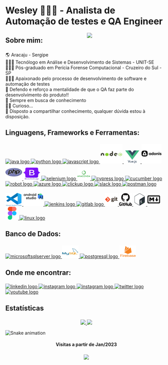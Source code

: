 <h1 align="left"> Wesley 👨🏾‍💻 - Analista de Automação de testes e QA Engineer</h1>
<img align="right" width="250" src="https://miro.medium.com/max/540/1*ng1IK0_zOVux2Wg6BL68Zg.png"</img>

###

<h2 align="left">Sobre mim:</h2>

###

<p align="left">🌎 Aracaju - Sergipe<br> 👨🏽‍🎓 Tecnólogo em Análise e Desenvolvimento de Sistemas - UNIT-SE<br>👨🏽‍🎓 Pós-graduado em Perícia Forense Computacional - Cruzeiro do Sul - SP<br> 👨🏾‍💻 Apaixonado pelo processo de desenvolvimento de software e automação de testes<br>🐞 Defendo e reforço a mentalidade de que o QA faz parte do desenvolvimento do produto!!<br>🌱 Sempre em busca de conhecimento<br>🕵️‍♀️ Curioso...<br>🤝 Disposto a compartilhar conhecimento, qualquer dúvida estou à disposição.</p>

###

<h2 align="left">Linguagens, Frameworks e Ferramentas:</h2>

###

<div align="left">
   <a href="https://www.java.com/pt-BR/" target="_blank"> 
     <img src="https://cdn.jsdelivr.net/gh/devicons/devicon/icons/java/java-original.svg" height="40" width="52" alt="java logo"  />
     </a>
   <a href="https://www.python.org/" target="_blank">
      <img src="https://cdn.jsdelivr.net/gh/devicons/devicon/icons/python/python-original.svg" height="40" width="52" alt="python logo"  />
   </a>
   <a href="https://pt.wikipedia.org/wiki/JavaScript" target="_blank">
      <img src="https://cdn.jsdelivr.net/gh/devicons/devicon/icons/javascript/javascript-original.svg" height="40" width="52" alt="javascript logo"  />
   </a>
   <a href="https://nodejs.org/en/" target="_blank">
      <img src="https://github.com/devicons/devicon/blob/v2.15.1/icons/nodejs/nodejs-original-wordmark.svg" height="60" width="70" alt="node logo"  />
   </a>
   <a href="https://vuejs.org/" target="_blank">
      <img src="https://github.com/devicons/devicon/blob/v2.15.1/icons/vuejs/vuejs-original-wordmark.svg" height="40" width="52" alt="vuejs logo"  />
   </a>
   <a href="https://adonisjs.com/" target="_blank">
      <img src="https://github.com/devicons/devicon/blob/v2.15.1/icons/adonisjs/adonisjs-original-wordmark.svg" height="60" width="62" alt="adonis logo"  />
   </a>
   <a href="https://en.wikipedia.org/wiki/PHP" target="_blank">
      <img src="https://github.com/devicons/devicon/blob/v2.15.1/icons/php/php-original.svg" height="50" width="52" alt="php logo"  />
   </a>
   <a href="https://getbootstrap.com/" target="_blank">
      <img src="https://github.com/devicons/devicon/blob/v2.15.1/icons/bootstrap/bootstrap-original-wordmark.svg" height="40" width="52" alt="bootstrap logo"  />
   </a>
   <a href="https://www.selenium.dev/" target="_blank">
      <img src="https://seeklogo.com/images/S/selenium-logo-A1B53CEFB0-seeklogo.com.png" height="40" width="40" alt="selenium logo"  />
   </a>
   <a href="https://www.anaconda.com/products/distribution" target="_blank">
      <img src="https://github.com/devicons/devicon/blob/v2.15.1/icons/anaconda/anaconda-original-wordmark.svg" height="40" width="40" alt="anaconda logo"  />
   </a>
   <a href="https://www.cypress.io/" target="_blank">
      <img src="https://images.ctfassets.net/q5gr0s7pk997/Th8458WoDPgh1xOcYjv4Q/b2328d538c7d499853bfff3ac11540c5/Cypress.png" height="40" width="40" alt="cypress logo"  />
   </a>
   <a href="https://cucumber.io/" target="_blank">
      <img src="https://i.pinimg.com/originals/87/e8/49/87e8491cdd5ee5dacf3059f0c0832ce7.png" height="40" width="45" alt="cucumber logo"  />
   </a>
   <a href="https://robotframework.org/" target="_blank">
      <img src="https://cdn.jsdelivr.net/npm/simple-icons@4.19.0/icons/robotframework.svg" height="40" width="52" alt="robot logo"  />
   </a>
   <a href="https://azure.microsoft.com/en-us/products/devops" target="_blank">
      <img src="https://www.incredibuild.com/wp-content/uploads/2020/09/azure_devops-1.png" height="50" width="52" alt="azure logo"  />
   </a>
   <a href="https://clickup.com/" target="_blank">
      <img src="https://www.nitdit.com/wp-content/webp-express/webp-images/uploads/2020/11/ClickUp-Logo-NitDit.png.webp" height="50" width="52" alt="clickup logo"  />
   </a>
   <a href="https://slack.com/intl/pt-br/" target="_blank">
      <img src="https://upload.wikimedia.org/wikipedia/commons/b/b9/Slack_Technologies_Logo.svg" height="30" width="40" alt="slack logo"  />
   </a>
   <a href="https://www.postman.com/" target="_blank">
      <img src="https://www.svgrepo.com/show/354202/postman-icon.svg" height="40" width="52" alt="postman logo"  />
   </a>
   <a href="https://code.visualstudio.com/" target="_blank">
      <img src="https://github.com/devicons/devicon/blob/v2.15.1/icons/vscode/vscode-original-wordmark.svg" height="40" width="52" alt="vscode logo"  />
   </a>
   <a href="https://developer.android.com/studio" target="_blank">
      <img src="https://github.com/devicons/devicon/blob/v2.15.1/icons/androidstudio/androidstudio-original-wordmark.svg" height="60" width="62" alt="android logo"  />
   </a>
   <a href="https://www.jenkins.io/" target="_blank">
      <img src="https://upload.wikimedia.org/wikipedia/commons/thumb/e/e9/Jenkins_logo.svg/1200px-Jenkins_logo.svg.png" height="40" width="30" alt="jenkins logo"  />
   </a>
   <a href="https://about.gitlab.com/" target="_blank">
      <img src="https://cdn.jsdelivr.net/gh/devicons/devicon/icons/gitlab/gitlab-original.svg" height="40" width="52" alt="gitlab logo"  />
   </a>
   <a href="https://git-scm.com/" target="_blank">
      <img src="https://github.com/devicons/devicon/blob/v2.15.1/icons/git/git-original-wordmark.svg" height="40" width="40" alt="git logo"  />
   </a>
   <a href="https://github.com/" target="_blank">
      <img src="https://github.com/devicons/devicon/blob/v2.15.1/icons/github/github-original-wordmark.svg" height="40" width="40" alt="github logo"  />
   </a>
   <a href="https://tiswww.case.edu/php/chet/bash/bashtop.html" target="_blank">
      <img src="https://github.com/devicons/devicon/blob/v2.15.1/icons/bash/bash-original.svg" height="40" width="40" alt="bash logo" 
   </a>
   <a href="https://www.markdownguide.org/" target="_blank">
      <img src="https://github.com/devicons/devicon/blob/v2.15.1/icons/markdown/markdown-original.svg" height="40" width="40" alt="markdown logo"  />
   </a>
   <a href="https://www.figma.com/" target="_blank">
      <img src="https://github.com/devicons/devicon/blob/v2.15.1/icons/figma/figma-original.svg" height="40" width="40" alt="figma logo"  />
   </a>
   <a href="https://www.linux.org/" target="_blank">
      <img src="https://upload.wikimedia.org/wikipedia/commons/thumb/f/f1/Icons8_flat_linux.svg/1200px-Icons8_flat_linux.svg.png" height="40" width="52" alt="linux logo"  />
   </a>
</div>

###

<h2 align="left">Banco de Dados:</h2>

###

<div align="left">
  <a href="https://www.microsoft.com/pt-br/sql-server/sql-server-downloads" target="_blank">
     <img src="https://cdn.jsdelivr.net/gh/devicons/devicon/icons/microsoftsqlserver/microsoftsqlserver-plain.svg" height="40" width="52" alt="microsoftsqlserver logo"  />
   </a>
  <a href="https://www.mysql.com/" target="_blank">
     <img src="https://github.com/devicons/devicon/blob/v2.15.1/icons/mysql/mysql-original-wordmark.svg" height="40" width="52" alt="mysql logo"  />
   </a>
  <a href="https://www.postgresql.org/" target="_blank">
     <img src="https://cdn.jsdelivr.net/gh/devicons/devicon/icons/postgresql/postgresql-original.svg" height="40" width="52" alt="postgresql logo"  />
   </a>
  <a href="https://firebase.google.com/" target="_blank">
     <img src="https://github.com/devicons/devicon/blob/v2.15.1/icons/firebase/firebase-plain-wordmark.svg" height="40" width="52" alt="firebase logo"  />
   </a>
 </div>

###

<h2 align="left">Onde me encontrar:</h2>

###

<div align="left">
  <a href="https://www.linkedin.com/in/wesleyalmeida-qa/" target="_blank">
    <img src="https://raw.githubusercontent.com/maurodesouza/profile-readme-generator/master/src/assets/icons/social/linkedin/default.svg" width="52" height="40" alt="linkedin logo"  />
  </a>
  <a href="https://www.instagram.com/wesley_cristian/" target="_blank">
    <img src="https://raw.githubusercontent.com/maurodesouza/profile-readme-generator/master/src/assets/icons/social/instagram/default.svg" width="52" height="40" alt="instagram logo"  />
  </a>
  
  <a href="https://lab.coodesh.com/w.almeida/" target="_blank">
    <img src="https://cdn.jsdelivr.net/gh/devicons/devicon/icons/gitlab/gitlab-original.svg" width="52" height="40" alt="instagram logo"  />
  </a>
  <a href="https://twitter.com/wesleyajuse" target="_blank">
    <img src="https://raw.githubusercontent.com/maurodesouza/profile-readme-generator/master/src/assets/icons/social/twitter/default.svg" width="52" height="40" alt="twitter logo"  />
  </a>
  <a href="https://www.youtube.com/@WesleyCristianSantosAlmeida13" target="_blank">
    <img src="https://raw.githubusercontent.com/maurodesouza/profile-readme-generator/master/src/assets/icons/social/youtube/default.svg" width="52" height="40" alt="youtube logo"  />
  </a>
</div>

###

<h2 align="left">Estatísticas</h2>

###
<div align="center">
  <a href="https://github.com/wesleyaju">
    <img height="150em" src="https://github-readme-stats.vercel.app/api?username=wesleyaju&count_private=true&include_all_commits=true&show_icons=true&theme=dracula&hide_border=false&show_owner=true"/>
    <img height="150em" src="https://github-readme-stats.vercel.app/api/top-langs/?username=wesleyaju&theme=dracula&hide_border=false&&layout=compact"/>
  </a>
</div>
  
![Snake animation](https://github.com/wesleyaju/wesleyaju/blob/output/github-contribution-grid-snake.svg)

<h4 align="center">Visitas a partir de Jan/2023</h4>

###

<div align="center">
  <img src="https://profile-counter.glitch.me/wesleyaju/count.svg?"  />
</div>

